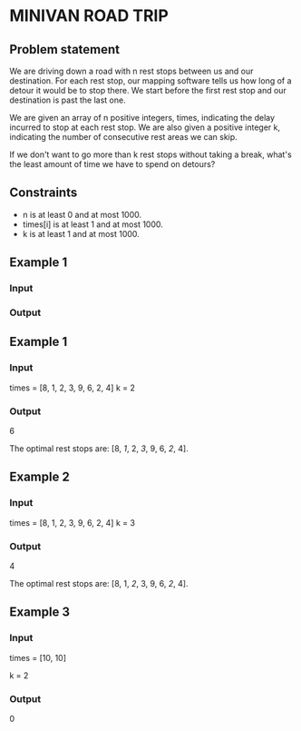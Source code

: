 # MINIVAN ROAD TRIP

## Problem statement

We are driving down a road with n rest stops between us and our destination. For each rest stop, our mapping software
tells us how long of a detour it would be to stop there. We start before the first rest stop and our destination is past
the last one.

We are given an array of n positive integers, times, indicating the delay incurred to stop at each rest stop. We are
also given a positive integer k, indicating the number of consecutive rest areas we can skip.

If we don't want to go more than k rest stops without taking a break, what's the least amount of time we have to spend
on detours?

## Constraints

- n is at least 0 and at most 1000.
- times[i] is at least 1 and at most 1000.
- k is at least 1 and at most 1000.

## Example 1

### Input

### Output

## Example 1

### Input

times = [8, 1, 2, 3, 9, 6, 2, 4]
k = 2

### Output

6

The optimal rest stops are: [8, *1*, 2, *3*, 9, 6, *2*, 4].

## Example 2

### Input

times = [8, 1, 2, 3, 9, 6, 2, 4]
k = 3

### Output

4

The optimal rest stops are: [8, 1, *2*, 3, 9, 6, *2*, 4].

## Example 3

### Input

times = [10, 10]

k = 2

### Output

0
